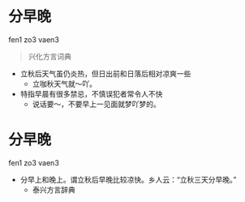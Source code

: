 # 分早晚
fen1 zo3 vaen3
> 兴化方言词典
- 立秋后天气虽仍炎热，但日出前和日落后相对凉爽一些
  - 立咖秋天气就～吖。
- 特指早晨有很多禁忌，不慎误犯者常令人不快
  - 说话要～，不要早上一见面就梦吖梦的。

# 分早晚
fen1 zo3 vaen3
+ 分早上和晚上。谓立秋后早晚比较凉快。乡人云：“立秋三天分早晚。”
  * 泰兴方言辞典
